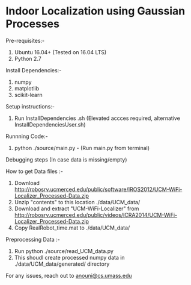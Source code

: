 # Indoor Localization using Gaussian Processes

Pre-requisites:-
1. Ubuntu 16.04+ (Tested on 16.04 LTS)
2. Python 2.7

Install Dependencies:- 
1. numpy
2. matplotlib
3. scikit-learn

Setup instructions:-
1. Run InstallDependencies .sh (Elevated accces required, alternative InstallDependenciesUser.sh)

Runnning Code:-
1. python ./source/main.py - (Run main.py from terminal)


Debugging steps (In case data is missing/empty)

How to get Data files :-
1. Download http://robosrv.ucmerced.edu/public/software/IROS2012/UCM-WiFi-Localizer_Processed-Data.zip
2. Unzip "contents" to this location ./data/UCM_data/
3. Download and extract "UCM-WiFi-Localizer" from http://robosrv.ucmerced.edu/public/videos/ICRA2014/UCM-WiFi-Localizer_Processed-Data.zip
4. Copy RealRobot_time.mat to ./data/UCM_data/


Preprocessing Data :-
1. Run python ./source/read_UCM_data.py
2. This shoudl create processed numpy data in ./data/UCM_data/generated/ directory 


For any issues, reach out to anouni@cs.umass.edu
